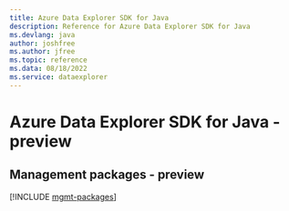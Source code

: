 ```yaml
---
title: Azure Data Explorer SDK for Java
description: Reference for Azure Data Explorer SDK for Java
ms.devlang: java
author: joshfree
ms.author: jfree
ms.topic: reference
ms.data: 08/18/2022
ms.service: dataexplorer
---
```

# Azure Data Explorer SDK for Java - preview

## Management packages - preview
[!INCLUDE [mgmt-packages](data-explorer-mgmt-index.md)]